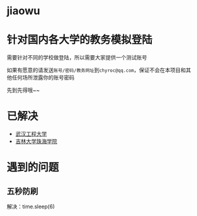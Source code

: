 # jiaowu

# 针对国内各大学的教务模拟登陆

需要针对不同的学校做登陆，所以需要大家提供一个测试账号

如果有愿意的请发送`账号/密码/教务网址`到`chyroc@qq.com`，保证不会在本项目和其他任何场所泄露你的账号密码

先到先得哦~~

# 已解决

- [武汉工程大学](http://218.199.178.12/)
- [吉林大学珠海学院](http://jw.jluzh.com/)

# 遇到的问题

## 五秒防刷
解决：time.sleep(6)